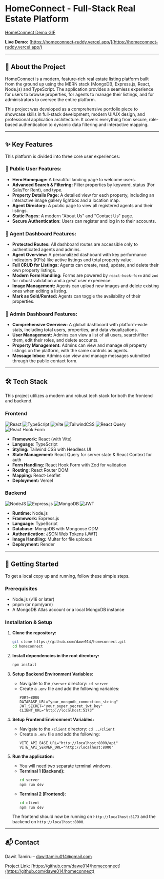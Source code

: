 # HomeConnect - Full-Stack Real Estate Platform

[HomeConnect Demo GIF](/.github/assets/demo.gif)

**Live Demo:** [https://homeconnect-ruddy.vercel.app/](https://homeconnect-ruddy.vercel.app/)

---

## 📖 About the Project

HomeConnect is a modern, feature-rich real estate listing platform built from the ground up using the MERN stack (MongoDB, Express.js, React, Node.js) and TypeScript. The application provides a seamless experience for users to browse properties, for agents to manage their listings, and for administrators to oversee the entire platform.

This project was developed as a comprehensive portfolio piece to showcase skills in full-stack development, modern UI/UX design, and professional application architecture. It covers everything from secure, role-based authentication to dynamic data filtering and interactive mapping.

---

## ✨ Key Features

This platform is divided into three core user experiences:

### 👤 **Public User Features:**

- **Hero Homepage:** A beautiful landing page to welcome users.
- **Advanced Search & Filtering:** Filter properties by keyword, status (For Sale/For Rent), and type.
- **Property Details Page:** A detailed view for each property, including an interactive image gallery lightbox and a location map.
- **Agent Directory:** A public page to view all registered agents and their listings.
- **Static Pages:** A modern "About Us" and "Contact Us" page.
- **Secure Authentication:** Users can register and log in to their accounts.

### 🤵 **Agent Dashboard Features:**

- **Protected Routes:** All dashboard routes are accessible only to authenticated agents and admins.
- **Agent Overview:** A personalized dashboard with key performance indicators (KPIs) like active listings and total property value.
- **Full CRUD for Listings:** Agents can create, read, update, and delete their own property listings.
- **Modern Form Handling:** Forms are powered by `react-hook-form` and `zod` for robust validation and a great user experience.
- **Image Management:** Agents can upload new images and delete existing ones when editing a listing.
- **Mark as Sold/Rented:** Agents can toggle the availability of their properties.

### 👑 **Admin Dashboard Features:**

- **Comprehensive Overview:** A global dashboard with platform-wide stats, including total users, properties, and data visualizations.
- **User Management:** Admins can view a list of all users, search/filter them, edit their roles, and delete accounts.
- **Property Management:** Admins can view and manage _all_ property listings on the platform, with the same controls as agents.
- **Message Inbox:** Admins can view and manage messages submitted through the public contact form.

---

## 🛠️ Tech Stack

This project utilizes a modern and robust tech stack for both the frontend and backend.

### Frontend

![React](https://img.shields.io/badge/react-%2320232a.svg?style=for-the-badge&logo=react&logoColor=%2361DAFB)
![TypeScript](https://img.shields.io/badge/typescript-%23007ACC.svg?style=for-the-badge&logo=typescript&logoColor=white)
![Vite](https://img.shields.io/badge/vite-%23646CFF.svg?style=for-the-badge&logo=vite&logoColor=white)
![TailwindCSS](https://img.shields.io/badge/tailwindcss-%2338B2AC.svg?style=for-the-badge&logo=tailwind-css&logoColor=white)
![React Query](https://img.shields.io/badge/-React%20Query-FF4154?style=for-the-badge&logo=react-query&logoColor=white)
![React Hook Form](https://img.shields.io/badge/React%20Hook%20Form-%23EC5990.svg?style=for-the-badge&logo=reacthookform&logoColor=white)

- **Framework:** React (with Vite)
- **Language:** TypeScript
- **Styling:** Tailwind CSS with Headless UI
- **State Management:** React Query for server state & React Context for auth
- **Form Handling:** React Hook Form with Zod for validation
- **Routing:** React Router DOM
- **Mapping:** React-Leaflet
- **Deployment:** Vercel

### Backend

![NodeJS](https://img.shields.io/badge/node.js-6DA55F?style=for-the-badge&logo=node.js&logoColor=white)
![Express.js](https://img.shields.io/badge/express.js-%23404d59.svg?style=for-the-badge&logo=express&logoColor=%2361DAFB)
![MongoDB](https://img.shields.io/badge/MongoDB-%234ea94b.svg?style=for-the-badge&logo=mongodb&logoColor=white)
![JWT](https://img.shields.io/badge/JWT-black?style=for-the-badge&logo=JSON%20web%20tokens)

- **Runtime:** Node.js
- **Framework:** Express.js
- **Language:** TypeScript
- **Database:** MongoDB with Mongoose ODM
- **Authentication:** JSON Web Tokens (JWT)
- **Image Handling:** Multer for file uploads
- **Deployment:** Render

---

## 🚀 Getting Started

To get a local copy up and running, follow these simple steps.

### Prerequisites

- Node.js (v18 or later)
- pnpm (or npm/yarn)
- A MongoDB Atlas account or a local MongoDB instance

### Installation & Setup

1.  **Clone the repository:**

    ```sh
    git clone https://github.com/dawe014/homeconnect.git
    cd homeconnect
    ```

2.  **Install dependencies in the root directory:**

    ```sh
    npm install
    ```

3.  **Setup Backend Environment Variables:**

    - Navigate to the `/server` directory: `cd server`
    - Create a `.env` file and add the following variables:
      ```env
      PORT=8000
      DATABASE_URL="your_mongodb_connection_string"
      JWT_SECRET="your_super_secret_jwt_key"
      CLIENT_URL="http://localhost:5173"
      ```

4.  **Setup Frontend Environment Variables:**

    - Navigate to the `/client` directory: `cd ../client`
    - Create a `.env` file and add the following:
      ```env
      VITE_API_BASE_URL="http://localhost:8000/api"
      VITE_API_SERVER_URL="http://localhost:8000"
      ```

5.  **Run the application:**

    - You will need two separate terminal windows.
    - **Terminal 1 (Backend):**
      ```sh
      cd server
      npm run dev
      ```
    - **Terminal 2 (Frontend):**
      ```sh
      cd client
      npm run dev
      ```

    The frontend should now be running on `http://localhost:5173` and the backend on `http://localhost:8000`.

---

## 📬 Contact

Dawit Tamiru – [dawittamiru014@gmail.com](mailto:dawittamiru014@gmail.com)

Project Link: [https://github.com/dawe014/homeconnect](https://github.com/dawe014/homeconnect)
